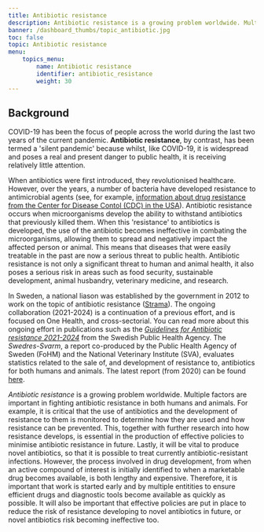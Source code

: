 ```yaml
---
title: Antibiotic resistance
description: Antibiotic resistance is a growing problem worldwide. Multiple factors are important in fighting antibiotic resistance in both humans and animals. For example, it is critical that the use of antibiotics and the development of resistance to them is monitored to determine how they are used and how resistance can be prevented. This, together with further research into how resistance develops, is essential in the production of effective policies to minimise antibiotic resistance in future. 
banner: /dashboard_thumbs/topic_antibiotic.jpg
toc: false
topic: Antibiotic resistance
menu:
    topics_menu:
        name: Antibiotic resistance
        identifier: antibiotic_resistance
        weight: 30
---
```


## Background

COVID-19 has been the focus of people across the world during the last two years of the current pandemic. **Antibiotic resistance**, by contrast, has been termed a 'silent pandemic' because whilst, like COVID-19, it is widespread and poses a real and present danger to public health, it is receiving relatively little attention.

When antibiotics were first introduced, they revolutionised healthcare. However, over the years, a number of bacteria have developed resistance to antimicrobial agents (see, for example, [information about drug resistance from the Center for Disease Contol (CDC) in the USA](https://www.cdc.gov/drugresistance/about.html)). Antibiotic resistance occurs when microorganisms develop the ability to withstand antibiotics that previously killed them. When this 'resistance' to antibiotics is developed, the use of the antibiotic becomes ineffective in combating the microorganisms, allowing them to spread and negatively impact the affected person or animal. This means that diseases that were easily treatable in the past are now a serious threat to public health. Antibiotic resistance is not only a significant threat to human and animal health, it also poses a serious risk in areas such as food security, sustainable development, animal husbandry, veterinary medicine, and research.

In Sweden, a national liason was established by the government in 2012 to work on the topic of antibiotic resistance ([Strama](https://strama.se/)). The ongoing collaboration (2021-2024) is a continuation of a previous effort, and is focused on One Health, and cross-sectorial. You can read more about this ongoing effort in publications such as the [*Guidelines for Antibiotic resistance 2021-2024*](https://www.folkhalsomyndigheten.se/publicerat-material/publikationsarkiv/t/tvarsektoriell-handlingsplan-mot-antibiotikaresistens-20212024/) from the Swedish Public Health Agency. The *Swedres-Svarm*, a report co-produced by the Public Health Agency of Sweden (FoHM) and the National Veterinary Institute (SVA), evaluates statistics related to the sale of, and development of resistance to, antibiotics for both humans and animals. The latest report (from 2020) can be found [here](https://www.sva.se/media/8d9678c390929e9/swedres_svarm_2020.pdf).

*Antibiotic resistance* is a growing problem worldwide. Multiple factors are important in fighting antibiotic resistance in both humans and animals. For example, it is critical that the use of antibiotics and the development of resistance to them is monitored to determine how they are used and how resistance can be prevented. This, together with further research into how resistance develops, is essential in the production of effective policies to minimise antibiotic resistance in future. Lastly, it will be vital to produce novel antibiotics, so that it is possible to treat currently antibiotic-resistant infections. However, the process involved in drug development, from when an active compound of interest is initially identified to when a marketable drug becomes available, is both lengthy and expensive. Therefore, it is important that work is started early and by multiple entitities to ensure efficient drugs and diagnostic tools become available as quickly as possible. It will also be important that effective policies are put in place to reduce the risk of resistance developing to novel antibiotics in future, or novel antibiotics risk becoming ineffective too.
